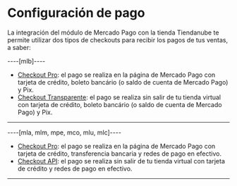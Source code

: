 # Configuración de pago

La integración del módulo de Mercado Pago con la tienda Tiendanube te permite utilizar dos tipos de checkouts para recibir los pagos de tus ventas, a saber:

----[mlb]---- 
* [Checkout Pro](/developers/es/docs/nuvemshop/payment-configuration/checkout-pro): el pago se realiza en la página de Mercado Pago con tarjeta de crédito, boleto bancário (o saldo de cuenta de Mercado Pago) y Pix.
* [Checkout Transparente](/developers/es/docs/nuvemshop/payment-configuration/checkout-api): el pago se realiza sin salir de tu tienda virtual con tarjeta de crédito, boleto bancário (o saldo de cuenta de Mercado Pago) y Pix.
------------

----[mla, mlm, mpe, mco, mlu, mlc]----
* [Checkout Pro](/developers/es/docs/nuvemshop/payment-configuration/checkout-pro): el pago se realiza en la página de Mercado Pago con tarjeta de crédito, transferencia bancaria y redes de pago en efectivo.
* [Checkout API](/developers/es/docs/nuvemshop/payment-configuration/checkout-api): el pago se realiza sin salir de tu tienda virtual con tarjeta de crédito y redes de pago en efectivo.
------------